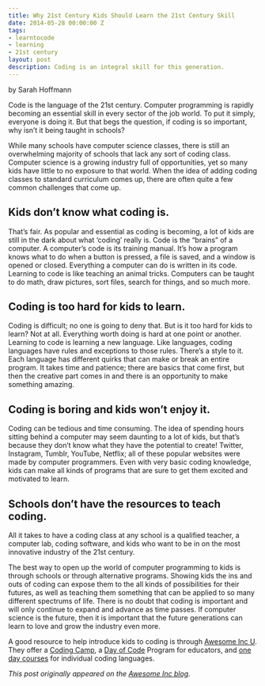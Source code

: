 ```yaml
---
title: Why 21st Century Kids Should Learn the 21st Century Skill
date: 2014-05-28 00:00:00 Z
tags:
- learntocode
- learning
- 21st century
layout: post
description: Coding is an integral skill for this generation.
---
```


by Sarah Hoffmann

Code is the language of the 21st century. Computer programming is rapidly becoming an essential skill in every sector of the job world. To put it simply, everyone is doing it. But that begs the question, if coding is so important, why isn’t it being taught in schools?

<!--more-->

While many schools have computer science classes, there is still an overwhelming majority of schools that lack any sort of coding class. Computer science is a growing industry full of opportunities, yet so many kids have little to no exposure to that world. When the idea of adding coding classes to standard curriculum comes up, there are often quite a few common challenges that come up.

## Kids don’t know what coding is.

That’s fair. As popular and essential as coding is becoming, a lot of kids are still in the dark about what ‘coding’ really is. Code is the “brains” of a computer. A computer’s code is its training manual. It’s how a program knows what to do when a button is pressed, a file is saved, and a window is opened or closed. Everything a computer can do is written in its code. Learning to code is like teaching an animal tricks. Computers can be taught to do math, draw pictures, sort files, search for things, and so much more.

## Coding is too hard for kids to learn.

Coding is difficult; no one is going to deny that. But is it too hard for kids to learn? Not at all. Everything worth doing is hard at one point or another. Learning to code is learning a new language. Like languages, coding languages have rules and exceptions to those rules. There’s a style to it. Each language has different quirks that can make or break an entire program. It takes time and patience; there are basics that come first, but then the creative part comes in and there is an opportunity to make something amazing.

## Coding is boring and kids won’t enjoy it.

Coding can be tedious and time consuming. The idea of spending hours sitting behind a computer may seem daunting to a lot of kids, but that’s because they don’t know what they have the potential to create! Twitter, Instagram, Tumblr, YouTube, Netflix; all of these popular websites were made by computer programmers. Even with very basic coding knowledge, kids can make all kinds of programs that are sure to get them excited and motivated to learn.

## Schools don’t have the resources to teach coding.

All it takes to have a coding class at any school is a qualified teacher, a computer lab, coding software, and kids who want to be in on the most innovative industry of the 21st century.

The best way to open up the world of computer programming to kids is through schools or through alternative programs. Showing kids the ins and outs of coding can expose them to the all kinds of possibilities for their futures, as well as teaching them something that can be applied to so many different spectrums of life. There is no doubt that coding is important and will only continue to expand and advance as time passes. If computer science is the future, then it is important that the future generations can learn to love and grow the industry even more.

A good resource to help introduce kids to coding is through [Awesome Inc U](http://www.awesomeincu.com/). They offer a [Coding Camp](http://www.awesomeincu.com/weekofcode/), a [Day of Code](http://www.awesomeincu.com/curriculum/#k12-day) Program for educators, and [one day courses](http://www.awesomeincu.com/register) for individual coding languages.

_This post originally appeared on the [Awesome Inc blog](http://blog.awesomeinc.org/post/86507708111/why-21st-century-kids-should-learn-the-21st-century)._